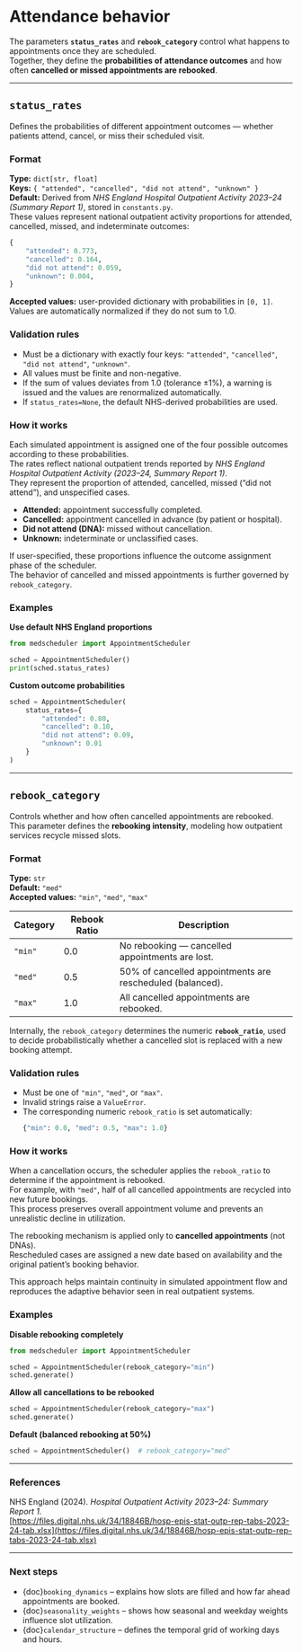 # Attendance behavior

The parameters **`status_rates`** and **`rebook_category`** control what happens to appointments once they are scheduled.  
Together, they define the **probabilities of attendance outcomes** and how often **cancelled or missed appointments are rebooked**.

---

## `status_rates`

Defines the probabilities of different appointment outcomes — whether patients attend, cancel, or miss their scheduled visit.

### Format
**Type:** `dict[str, float]`  
**Keys:** `{ "attended", "cancelled", "did not attend", "unknown" }`  
**Default:** Derived from *NHS England Hospital Outpatient Activity 2023–24 (Summary Report 1)*, stored in `constants.py`.  
These values represent national outpatient activity proportions for attended, cancelled, missed, and indeterminate outcomes:

```python
{
    "attended": 0.773,
    "cancelled": 0.164,
    "did not attend": 0.059,
    "unknown": 0.004,
}
```

**Accepted values:** user-provided dictionary with probabilities in `[0, 1]`.  
Values are automatically normalized if they do not sum to 1.0.

### Validation rules
- Must be a dictionary with exactly four keys: `"attended"`, `"cancelled"`, `"did not attend"`, `"unknown"`.  
- All values must be finite and non-negative.  
- If the sum of values deviates from 1.0 (tolerance ±1%), a warning is issued and the values are renormalized automatically.  
- If `status_rates=None`, the default NHS-derived probabilities are used.

### How it works
Each simulated appointment is assigned one of the four possible outcomes according to these probabilities.  
The rates reflect national outpatient trends reported by *NHS England Hospital Outpatient Activity (2023–24, Summary Report 1)*.  
They represent the proportion of attended, cancelled, missed (“did not attend”), and unspecified cases.

- **Attended:** appointment successfully completed.  
- **Cancelled:** appointment cancelled in advance (by patient or hospital).  
- **Did not attend (DNA):** missed without cancellation.  
- **Unknown:** indeterminate or unclassified cases.

If user-specified, these proportions influence the outcome assignment phase of the scheduler.  
The behavior of cancelled and missed appointments is further governed by `rebook_category`.

### Examples

**Use default NHS England proportions**
```python
from medscheduler import AppointmentScheduler

sched = AppointmentScheduler()
print(sched.status_rates)
```

**Custom outcome probabilities**
```python
sched = AppointmentScheduler(
    status_rates={
        "attended": 0.80,
        "cancelled": 0.10,
        "did not attend": 0.09,
        "unknown": 0.01
    }
)
```

---

## `rebook_category`

Controls whether and how often cancelled appointments are rebooked.  
This parameter defines the **rebooking intensity**, modeling how outpatient services recycle missed slots.

### Format
**Type:** `str`  
**Default:** `"med"`  
**Accepted values:** `"min"`, `"med"`, `"max"`

| Category | Rebook Ratio | Description |
|-----------|---------------|-------------|
| `"min"` | 0.0 | No rebooking — cancelled appointments are lost. |
| `"med"` | 0.5 | 50% of cancelled appointments are rescheduled (balanced). |
| `"max"` | 1.0 | All cancelled appointments are rebooked. |

Internally, the `rebook_category` determines the numeric **`rebook_ratio`**, used to decide probabilistically whether a cancelled slot is replaced with a new booking attempt.

### Validation rules
- Must be one of `"min"`, `"med"`, or `"max"`.  
- Invalid strings raise a `ValueError`.  
- The corresponding numeric `rebook_ratio` is set automatically:
  ```python
  {"min": 0.0, "med": 0.5, "max": 1.0}
  ```

### How it works
When a cancellation occurs, the scheduler applies the `rebook_ratio` to determine if the appointment is rebooked.  
For example, with `"med"`, half of all cancelled appointments are recycled into new future bookings.  
This process preserves overall appointment volume and prevents an unrealistic decline in utilization.

The rebooking mechanism is applied only to **cancelled appointments** (not DNAs).  
Rescheduled cases are assigned a new date based on availability and the original patient’s booking behavior.

This approach helps maintain continuity in simulated appointment flow and reproduces the adaptive behavior seen in real outpatient systems.

### Examples

**Disable rebooking completely**
```python
from medscheduler import AppointmentScheduler

sched = AppointmentScheduler(rebook_category="min")
sched.generate()
```

**Allow all cancellations to be rebooked**
```python
sched = AppointmentScheduler(rebook_category="max")
sched.generate()
```

**Default (balanced rebooking at 50%)**
```python
sched = AppointmentScheduler()  # rebook_category="med"
```

---

### References

NHS England (2024). *Hospital Outpatient Activity 2023–24: Summary Report 1.*  
[https://files.digital.nhs.uk/34/18846B/hosp-epis-stat-outp-rep-tabs-2023-24-tab.xlsx](https://files.digital.nhs.uk/34/18846B/hosp-epis-stat-outp-rep-tabs-2023-24-tab.xlsx)

---

### Next steps

- {doc}`booking_dynamics` – explains how slots are filled and how far ahead appointments are booked.  
- {doc}`seasonality_weights` – shows how seasonal and weekday weights influence slot utilization.  
- {doc}`calendar_structure` – defines the temporal grid of working days and hours.
